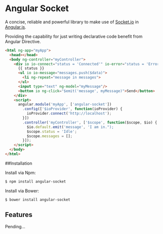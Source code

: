 # Angular Socket

A concise, reliable and powerful library to make use of [Socket.io](http://socket.io/) in [Angular.js](https://angularjs.org/).

Providing the capability for just writing declarative code benefit from Angular Directive.


```html
<html ng-app="myApp">
  <head></head>
  <body ng-controller="myController">
    <div io io-connect="status = 'Connected'" io-error="status = 'Error'">
      {{ status }}
      <ul io io-message="messages.push($data)">
        <li ng-repeat="message in messages">
      </ul>
      <input type="text" ng-model="myMessage"/>
      <button io ng-click="$emit('message', myMessage)">Send</button>
    </div>
    <script>
      angular.module('myApp', ['angular-socket'])
        .config(['$ioProvider', function(ioProvider) {
          ioProvider.connect('http://localhost');
        }])
        .controller('myController', ['$scope', function($scope, $io) {
          $io.default.emit('message', 'I am in.");
          $scope.status = 'Idle';
          $scope.messages = [];
        }]);
    </script>
  </body>
</html>
```


##Installation

Install via Npm:

```bash
$ npm install angular-socket
```

Install via Bower:

```bash
$ bower install angular-socket
```


## Features

Pending...

